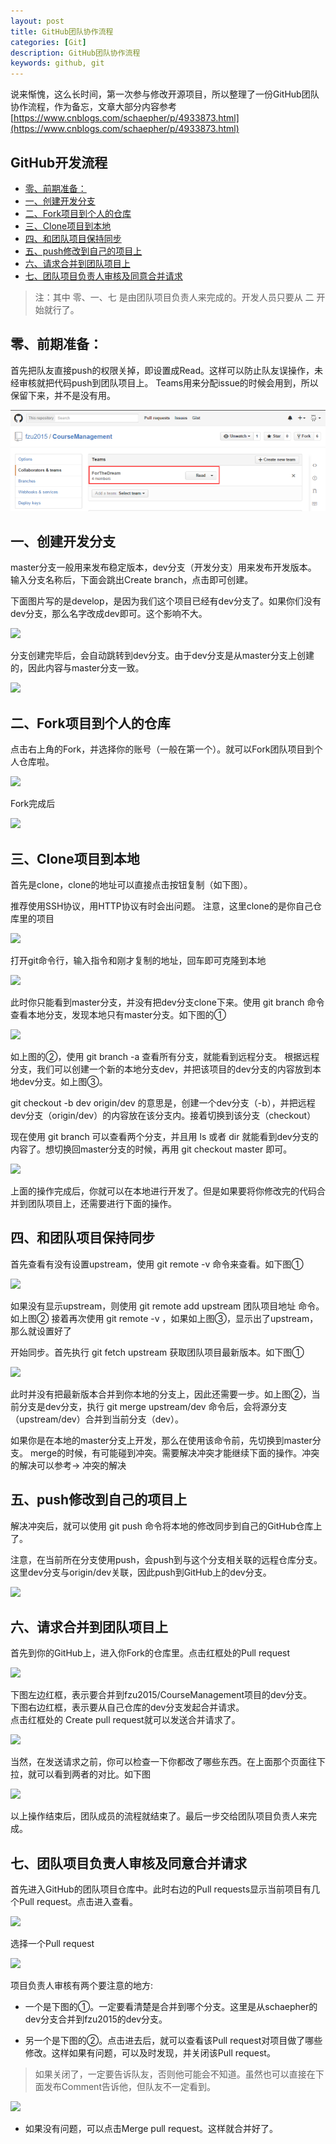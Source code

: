 ```yaml
---
layout: post
title: GitHub团队协作流程
categories: [Git]
description: GitHub团队协作流程
keywords: github, git
---
```


说来惭愧，这么长时间，第一次参与修改开源项目，所以整理了一份GitHub团队协作流程，作为备忘，文章大部分内容参考[https://www.cnblogs.com/schaepher/p/4933873.html](https://www.cnblogs.com/schaepher/p/4933873.html)

<!-- TOC -->
## GitHub开发流程

- [零、前期准备：](#零前期准备)
- [一、创建开发分支](#一创建开发分支)
- [二、Fork项目到个人的仓库](#二fork项目到个人的仓库)
- [三、Clone项目到本地](#三clone项目到本地)
- [四、和团队项目保持同步](#四和团队项目保持同步)
- [五、push修改到自己的项目上](#五push修改到自己的项目上)
- [六、请求合并到团队项目上](#六请求合并到团队项目上)
- [七、团队项目负责人审核及同意合并请求](#七团队项目负责人审核及同意合并请求)

   
> 注：其中 零、一、七 是由团队项目负责人来完成的。开发人员只要从 二 开始就行了。

## 零、前期准备：

首先把队友直接push的权限关掉，即设置成Read。这样可以防止队友误操作，未经审核就把代码push到团队项目上。
Teams用来分配issue的时候会用到，所以保留下来，并不是没有用。

 ![](../images/2018-11-26-16-54-38.png)

## 一、创建开发分支

master分支一般用来发布稳定版本，dev分支（开发分支）用来发布开发版本。
输入分支名称后，下面会跳出Create branch，点击即可创建。

下面图片写的是develop，是因为我们这个项目已经有dev分支了。如果你们没有dev分支，那么名字改成dev即可。这个影响不大。

![](https://img-blog.csdnimg.cn/20181125200339413.png)

分支创建完毕后，会自动跳转到dev分支。由于dev分支是从master分支上创建的，因此内容与master分支一致。

![](https://img-blog.csdnimg.cn/20181125200422726.png)

## 二、Fork项目到个人的仓库

点击右上角的Fork，并选择你的账号（一般在第一个）。就可以Fork团队项目到个人仓库啦。

![](https://img-blog.csdnimg.cn/20181125200449418.png)

Fork完成后

![](https://img-blog.csdnimg.cn/20181125200507561.png)

## 三、Clone项目到本地

首先是clone，clone的地址可以直接点击按钮复制（如下图）。

推荐使用SSH协议，用HTTP协议有时会出问题。
注意，这里clone的是你自己仓库里的项目

![](https://img-blog.csdnimg.cn/20181125200539632.png)

打开git命令行，输入指令和刚才复制的地址，回车即可克隆到本地

![](https://img-blog.csdnimg.cn/20181125200554829.png)

此时你只能看到master分支，并没有把dev分支clone下来。使用 git branch 命令查看本地分支，发现本地只有master分支。如下图的①

![](https://img-blog.csdnimg.cn/20181125200612922.png)

如上图的②，使用 git branch -a 查看所有分支，就能看到远程分支。
根据远程分支，我们可以创建一个新的本地分支dev，并把该项目的dev分支的内容放到本地dev分支。如上图③。

git checkout -b dev origin/dev 的意思是，创建一个dev分支（-b），并把远程dev分支（origin/dev）的内容放在该分支内。接着切换到该分支（checkout）

现在使用 git branch 可以查看两个分支，并且用 ls 或者 dir 就能看到dev分支的内容了。想切换回master分支的时候，再用 git checkout master 即可。

![](https://img-blog.csdnimg.cn/20181125200654531.png)

上面的操作完成后，你就可以在本地进行开发了。但是如果要将你修改完的代码合并到团队项目上，还需要进行下面的操作。

## 四、和团队项目保持同步

首先查看有没有设置upstream，使用 git remote -v 命令来查看。如下图①

![](https://img-blog.csdnimg.cn/20181125200737860.png)

如果没有显示upstream，则使用 git remote add upstream 团队项目地址 命令。如上图②
接着再次使用 git remote -v ，如果如上图③，显示出了upstream，那么就设置好了

开始同步。首先执行 git fetch upstream 获取团队项目最新版本。如下图①

![](https://img-blog.csdnimg.cn/20181125200757346.png?x-oss-process=image/watermark,type_ZmFuZ3poZW5naGVpdGk,shadow_10,text_aHR0cHM6Ly9ibG9nLmNzZG4ubmV0L0FsbGFuSGFv,size_16,color_FFFFFF,t_70)

此时并没有把最新版本合并到你本地的分支上，因此还需要一步。如上图②，当前分支是dev分支，执行 git merge upstream/dev 命令后，会将源分支（upstream/dev）合并到当前分支（dev）。

如果你是在本地的master分支上开发，那么在使用该命令前，先切换到master分支。
merge的时候，有可能碰到冲突。需要解决冲突才能继续下面的操作。冲突的解决可以参考→ 冲突的解决

## 五、push修改到自己的项目上

解决冲突后，就可以使用 git push 命令将本地的修改同步到自己的GitHub仓库上了。

注意，在当前所在分支使用push，会push到与这个分支相关联的远程仓库分支。这里dev分支与origin/dev关联，因此push到GitHub上的dev分支。

![](https://img-blog.csdnimg.cn/20181125200830854.png)

## 六、请求合并到团队项目上

首先到你的GitHub上，进入你Fork的仓库里。点击红框处的Pull request

![](https://img-blog.csdnimg.cn/20181125200854602.png?x-oss-process=image/watermark,type_ZmFuZ3poZW5naGVpdGk,shadow_10,text_aHR0cHM6Ly9ibG9nLmNzZG4ubmV0L0FsbGFuSGFv,size_16,color_FFFFFF,t_70)

下图左边红框，表示要合并到fzu2015/CourseManagement项目的dev分支。  
下图右边红框，表示要从自己仓库的dev分支发起合并请求。   
点击红框处的 Create pull request就可以发送合并请求了。   

![](https://img-blog.csdnimg.cn/20181125200910662.png?x-oss-process=image/watermark,type_ZmFuZ3poZW5naGVpdGk,shadow_10,text_aHR0cHM6Ly9ibG9nLmNzZG4ubmV0L0FsbGFuSGFv,size_16,color_FFFFFF,t_70)

当然，在发送请求之前，你可以检查一下你都改了哪些东西。在上面那个页面往下拉，就可以看到两者的对比。如下图

![](https://img-blog.csdnimg.cn/20181125200928182.png?x-oss-process=image/watermark,type_ZmFuZ3poZW5naGVpdGk,shadow_10,text_aHR0cHM6Ly9ibG9nLmNzZG4ubmV0L0FsbGFuSGFv,size_16,color_FFFFFF,t_70)

以上操作结束后，团队成员的流程就结束了。最后一步交给团队项目负责人来完成。

## 七、团队项目负责人审核及同意合并请求

首先进入GitHub的团队项目仓库中。此时右边的Pull requests显示当前项目有几个Pull request。点击进入查看。

![](https://img-blog.csdnimg.cn/20181125200958607.png?x-oss-process=image/watermark,type_ZmFuZ3poZW5naGVpdGk,shadow_10,text_aHR0cHM6Ly9ibG9nLmNzZG4ubmV0L0FsbGFuSGFv,size_16,color_FFFFFF,t_70)

选择一个Pull request

![](https://img-blog.csdnimg.cn/2018112520101340.png?x-oss-process=image/watermark,type_ZmFuZ3poZW5naGVpdGk,shadow_10,text_aHR0cHM6Ly9ibG9nLmNzZG4ubmV0L0FsbGFuSGFv,size_16,color_FFFFFF,t_70)

项目负责人审核有两个要注意的地方:

* 一个是下图的①。一定要看清楚是合并到哪个分支。这里是从schaepher的dev分支合并到fzu2015的dev分支。

* 另一个是下图的②。点击进去后，就可以查看该Pull request对项目做了哪些修改。这样如果有问题，可以及时发现，并关闭该Pull request。

> 如果关闭了，一定要告诉队友，否则他可能会不知道。虽然也可以直接在下面发布Comment告诉他，但队友不一定看到。

![](https://img-blog.csdnimg.cn/20181125201049841.png?x-oss-process=image/watermark,type_ZmFuZ3poZW5naGVpdGk,shadow_10,text_aHR0cHM6Ly9ibG9nLmNzZG4ubmV0L0FsbGFuSGFv,size_16,color_FFFFFF,t_70)

* 如果没有问题，可以点击Merge pull request。这样就合并好了。